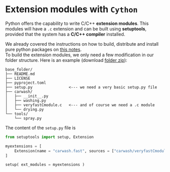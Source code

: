# Extension modules with `Cython`

Python offers the capability to write C/C++ **extension modules**.
This modules will have a `.c` extension and can be built using **setuptools**, provided that the system has a **C/C++ compiler** installed.

We already covered the instructions on how to build, distribute and install pure python packages on [this notes](python-packaging.md).\
To build the extension modules, we only need a few modification in our folder structure.
Here is an example (download [folder zip](cython.zip)):

```
base_folder/
├── README.md
├── LICENSE
├── pyproject.toml
├── setup.py                <--- we need a very basic setup.py file
├── carwash/
│   ├── __init__.py
│   ├── washing.py
│   ├── veryfastCmodule.c   <--- and of course we need a .c module
│   └── drying.py
└── tools/
    └── spray.py
```

The content of the `setup.py` file is

```python
from setuptools import setup, Extension

myextensions = [
    Extension(name = "carwash.fast", sources = ["carwash/veryfastCmodule.c"])
]

setup( ext_modules = myextensions )
```
